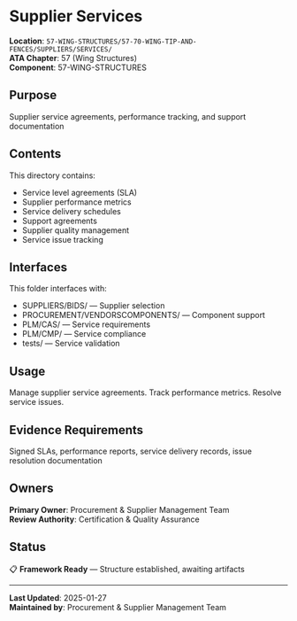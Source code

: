 # Supplier Services

**Location**: `57-WING-STRUCTURES/57-70-WING-TIP-AND-FENCES/SUPPLIERS/SERVICES/`  
**ATA Chapter**: 57 (Wing Structures)  
**Component**: 57-WING-STRUCTURES

## Purpose

Supplier service agreements, performance tracking, and support documentation

## Contents

This directory contains:

- Service level agreements (SLA)
- Supplier performance metrics
- Service delivery schedules
- Support agreements
- Supplier quality management
- Service issue tracking

## Interfaces

This folder interfaces with:

- SUPPLIERS/BIDS/ — Supplier selection
- PROCUREMENT/VENDORSCOMPONENTS/ — Component support
- PLM/CAS/ — Service requirements
- PLM/CMP/ — Service compliance
- tests/ — Service validation

## Usage

Manage supplier service agreements. Track performance metrics. Resolve service issues.

## Evidence Requirements

Signed SLAs, performance reports, service delivery records, issue resolution documentation

## Owners

**Primary Owner**: Procurement & Supplier Management Team  
**Review Authority**: Certification & Quality Assurance

## Status

📋 **Framework Ready** — Structure established, awaiting artifacts

---

**Last Updated**: 2025-01-27  
**Maintained by**: Procurement & Supplier Management Team
